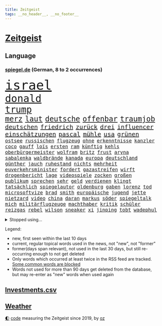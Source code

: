 ```yaml
---
title: Zeitgeist
tags: __no_header__, __no_footer__
---
```


# [Zeitgeist](https://oliz.io/zeitgeist/)

## Language

<h3><a href="https://www.spiegel.de" target="_blank">spiegel.de</a> (German, 8 to 2 occurrences)</h3>
<p style="font-family:monospace">
<span style="font-size:32pt"><a href="news_links.html#israel" class="current">israel</a></span>
<br>
<span style="font-size:25pt"><a href="news_links.html#donald" class="current">donald</a></span>
<br>
<span style="font-size:22pt"><a href="news_links.html#trump" class="current">trump</a></span>
<br>
<span style="font-size:18pt"><a href="news_links.html#merz" class="current">merz</a></span>
<span style="font-size:18pt"><a href="news_links.html#laut" class="current">laut</a></span>
<span style="font-size:18pt"><a href="news_links.html#deutsche" class="current">deutsche</a></span>
<span style="font-size:18pt"><a href="news_links.html#offenbar" class="current">offenbar</a></span>
<span style="font-size:18pt"><a href="news_links.html#traumjob" class="current">traumjob</a></span>
<br>
<span style="font-size:15pt"><a href="news_links.html#deutschen" class="current">deutschen</a></span>
<span style="font-size:15pt"><a href="news_links.html#friedrich" class="current">friedrich</a></span>
<span style="font-size:15pt"><a href="news_links.html#zurück" class="current">zurück</a></span>
<span style="font-size:15pt"><a href="news_links.html#drei" class="current">drei</a></span>
<span style="font-size:15pt"><a href="news_links.html#influencer" class="current">influencer</a></span>
<span style="font-size:15pt"><a href="news_links.html#einschätzungen" class="current">einschätzungen</a></span>
<span style="font-size:15pt"><a href="news_links.html#pascal" class="current">pascal</a></span>
<span style="font-size:15pt"><a href="news_links.html#mühle" class="new">mühle</a></span>
<span style="font-size:15pt"><a href="news_links.html#usa" class="current">usa</a></span>
<span style="font-size:15pt"><a href="news_links.html#grünen" class="current">grünen</a></span>
<br>
<span style="font-size:12pt"><a href="news_links.html#ostsee" class="current">ostsee</a></span>
<span style="font-size:12pt"><a href="news_links.html#russischen" class="current">russischen</a></span>
<span style="font-size:12pt"><a href="news_links.html#flugzeug" class="current">flugzeug</a></span>
<span style="font-size:12pt"><a href="news_links.html#ohne" class="current">ohne</a></span>
<span style="font-size:12pt"><a href="news_links.html#erkenntnisse" class="current">erkenntnisse</a></span>
<span style="font-size:12pt"><a href="news_links.html#kanzler" class="current">kanzler</a></span>
<span style="font-size:12pt"><a href="news_links.html#coco" class="new">coco</a></span>
<span style="font-size:12pt"><a href="news_links.html#gauff" class="new">gauff</a></span>
<span style="font-size:12pt"><a href="news_links.html#loïs" class="new">loïs</a></span>
<span style="font-size:12pt"><a href="news_links.html#ersten" class="current">ersten</a></span>
<span style="font-size:12pt"><a href="news_links.html#ram" class="new">ram</a></span>
<span style="font-size:12pt"><a href="news_links.html#künftig" class="current">künftig</a></span>
<span style="font-size:12pt"><a href="news_links.html#kehls" class="new">kehls</a></span>
<span style="font-size:12pt"><a href="news_links.html#oberbürgermeister" class="current">oberbürgermeister</a></span>
<span style="font-size:12pt"><a href="news_links.html#wolfram" class="current">wolfram</a></span>
<span style="font-size:12pt"><a href="news_links.html#britz" class="new">britz</a></span>
<span style="font-size:12pt"><a href="news_links.html#frust" class="current">frust</a></span>
<span style="font-size:12pt"><a href="news_links.html#aryna" class="new">aryna</a></span>
<span style="font-size:12pt"><a href="news_links.html#sabalenka" class="new">sabalenka</a></span>
<span style="font-size:12pt"><a href="news_links.html#waldbrände" class="current">waldbrände</a></span>
<span style="font-size:12pt"><a href="news_links.html#kanada" class="current">kanada</a></span>
<span style="font-size:12pt"><a href="news_links.html#europa" class="current">europa</a></span>
<span style="font-size:12pt"><a href="news_links.html#deutschland" class="current">deutschland</a></span>
<span style="font-size:12pt"><a href="news_links.html#günther" class="current">günther</a></span>
<span style="font-size:12pt"><a href="news_links.html#jauch" class="new">jauch</a></span>
<span style="font-size:12pt"><a href="news_links.html#ruhestand" class="new">ruhestand</a></span>
<span style="font-size:12pt"><a href="news_links.html#nichts" class="current">nichts</a></span>
<span style="font-size:12pt"><a href="news_links.html#mehrheit" class="current">mehrheit</a></span>
<span style="font-size:12pt"><a href="news_links.html#euverkehrsminister" class="new">euverkehrsminister</a></span>
<span style="font-size:12pt"><a href="news_links.html#fordert" class="current">fordert</a></span>
<span style="font-size:12pt"><a href="news_links.html#gazastreifen" class="current">gazastreifen</a></span>
<span style="font-size:12pt"><a href="news_links.html#wirft" class="current">wirft</a></span>
<span style="font-size:12pt"><a href="news_links.html#drogenbericht" class="new">drogenbericht</a></span>
<span style="font-size:12pt"><a href="news_links.html#lage" class="current">lage</a></span>
<span style="font-size:12pt"><a href="news_links.html#videospiele" class="new">videospiele</a></span>
<span style="font-size:12pt"><a href="news_links.html#zocken" class="current">zocken</a></span>
<span style="font-size:12pt"><a href="news_links.html#großen" class="current">großen</a></span>
<span style="font-size:12pt"><a href="news_links.html#publikum" class="current">publikum</a></span>
<span style="font-size:12pt"><a href="news_links.html#sprechen" class="current">sprechen</a></span>
<span style="font-size:12pt"><a href="news_links.html#sehr" class="current">sehr</a></span>
<span style="font-size:12pt"><a href="news_links.html#geld" class="current">geld</a></span>
<span style="font-size:12pt"><a href="news_links.html#verdienen" class="current">verdienen</a></span>
<span style="font-size:12pt"><a href="news_links.html#klingt" class="current">klingt</a></span>
<span style="font-size:12pt"><a href="news_links.html#tatsächlich" class="current">tatsächlich</a></span>
<span style="font-size:12pt"><a href="news_links.html#spiegelautor" class="new">spiegelautor</a></span>
<span style="font-size:12pt"><a href="news_links.html#oldenburg" class="current">oldenburg</a></span>
<span style="font-size:12pt"><a href="news_links.html#gaben" class="current">gaben</a></span>
<span style="font-size:12pt"><a href="news_links.html#lorenz" class="current">lorenz</a></span>
<span style="font-size:12pt"><a href="news_links.html#tod" class="current">tod</a></span>
<span style="font-size:12pt"><a href="news_links.html#microsoftvize" class="new">microsoftvize</a></span>
<span style="font-size:12pt"><a href="news_links.html#brad" class="current">brad</a></span>
<span style="font-size:12pt"><a href="news_links.html#smith" class="current">smith</a></span>
<span style="font-size:12pt"><a href="news_links.html#europäische" class="current">europäische</a></span>
<span style="font-size:12pt"><a href="news_links.html#jugend" class="current">jugend</a></span>
<span style="font-size:12pt"><a href="news_links.html#jette" class="current">jette</a></span>
<span style="font-size:12pt"><a href="news_links.html#nietzard" class="current">nietzard</a></span>
<span style="font-size:12pt"><a href="news_links.html#video" class="current">video</a></span>
<span style="font-size:12pt"><a href="news_links.html#china" class="current">china</a></span>
<span style="font-size:12pt"><a href="news_links.html#daran" class="current">daran</a></span>
<span style="font-size:12pt"><a href="news_links.html#markus" class="current">markus</a></span>
<span style="font-size:12pt"><a href="news_links.html#söder" class="current">söder</a></span>
<span style="font-size:12pt"><a href="news_links.html#spiegeltalk" class="current">spiegeltalk</a></span>
<span style="font-size:12pt"><a href="news_links.html#mich" class="current">mich</a></span>
<span style="font-size:12pt"><a href="news_links.html#militärflugzeuge" class="current">militärflugzeuge</a></span>
<span style="font-size:12pt"><a href="news_links.html#machthaber" class="current">machthaber</a></span>
<span style="font-size:12pt"><a href="news_links.html#kritik" class="current">kritik</a></span>
<span style="font-size:12pt"><a href="news_links.html#schüler" class="current">schüler</a></span>
<span style="font-size:12pt"><a href="news_links.html#reizgas" class="current">reizgas</a></span>
<span style="font-size:12pt"><a href="news_links.html#rebel" class="new">rebel</a></span>
<span style="font-size:12pt"><a href="news_links.html#wilson" class="new">wilson</a></span>
<span style="font-size:12pt"><a href="news_links.html#sneaker" class="new">sneaker</a></span>
<span style="font-size:12pt"><a href="news_links.html#xi" class="current">xi</a></span>
<span style="font-size:12pt"><a href="news_links.html#jinping" class="current">jinping</a></span>
<span style="font-size:12pt"><a href="news_links.html#tobt" class="current">tobt</a></span>
<span style="font-size:12pt"><a href="news_links.html#wadephul" class="current">wadephul</a></span>
</p>
<details>
<summary>Stopped using...</summary>
<p class="former" style="font-size:12pt">
also(1688) kurzfristig(1687) zeugen(1687) fühlt(1686) neuseeland(1686) reformen(1686) reihe(1686) rest(1686) unterstützen(1686) erneute(1685) fliegen(1685) hinaus(1685) hinterlassen(1685) skandal(1685) küste(1684) verstorbenen(1684) zeitweise(1684) heftig(1683) präsentieren(1683) solidarität(1683) 6(1682) enorm(1682) entwickelt(1682) krank(1682) schnelle(1682) 75(1681) aufsehen(1681) boot(1681) gerettet(1681) philippinen(1681) regen(1681) trend(1681) verschiedene(1681) aufgerufen(1680) flüge(1680) nürnberg(1680) remis(1680) stoßen(1680) verschiebt(1680) versorgt(1680) 35(1679) folgte(1679) führende(1679) paul(1679) profitiert(1679) vergewaltigt(1679) düsseldorf(1678) fahrzeug(1678) kleiner(1678) länge(1678) längere(1678) tests(1678) verlust(1678) außer(1677) beschimpft(1677) veranstaltung(1677) befreit(1676) still(1676) trauer(1676) 32(1675) begründung(1675) demonstrationen(1675) körperverletzung(1675) schien(1675) thüringen(1675) afrika(1674) erwartungen(1674) nahezu(1674) philipp(1674) schwierigkeiten(1674) blieben(1673) hoher(1673) 45(1672) zinsen(1672) gering(1671) schauen(1671) see(1671) demokratische(1670) gründen(1670) jüngere(1670) siegen(1670) zugelassen(1670) ii(1669) italienischen(1669) kontakte(1668) schicken(1668) unterstützer(1667) vw(1666) vieles(1664) warm(1664) globale(1662) pkw(1662) bundesgerichtshof(1661) insassen(1657) sichert(1657) politikerin(1656) informiert(1655) abstieg(1653) gelandet(1650) retter(1650) schützt(1649) möglichkeiten(1648) hinweis(1646) provoziert(1646) geborgen(1644) staatlichen(1642) teuren(1629) drohne(1626) rache(1619) einfache(1613) carlos(1537) investor(1514) politikern(1513) krieges(1464) fachkräftemangel(1433) zugestimmt(1403) cup(1401) ausgefallen(1390) 700(1373) haushalt(1353) tiger(1330) fachkräfte(1315) volksverhetzung(1300) mond(1299) gestört(1282) militärischen(1279) innenministerin(1259) verschiedenen(1256) verabschieden(1252) faeser(1245) nancy(1245) klappt(1242) weiten(1234) schwieriger(1218) afrikanischen(1199) aufhören(1189) ankommt(1159) flüchten(1149) sylt(1090) joshua(1079) zufrieden(1078) sprung(1070) thüringens(1060) landwirtschaft(1038) notruf(1020) durchs(1018) island(1017) franz(994) kriminalität(974) männliche(945) steigern(898) vulkan(882) überschritten(880) gegründet(866) fahnder(865) alcaraz(843) panik(828) cartoons(819) wahlsieger(819) attackieren(815) gedanken(809) rio(806) anlagen(798) chappatte(798) plaßmann(798) stuttmann(798) handelte(793) beeinflussen(791) miami(791) optionen(787) genaue(783) umsetzen(781) glas(777) court(746) spaniens(739) genießen(736) ereignis(734) pilot(734) iphones(729) beruft(725) bekennt(718) zahlungen(708) budget(706) unterschied(706) rechtsruck(696) benachteiligt(683) desaster(671) stockt(670) froh(658) gedreht(653) torwart(653) stoppte(649) dauerte(640) ausnahmezustand(639) fraktion(636) betrogen(635) sperre(630) goldenen(625) uswahl(617) verspottet(609) kimmich(605) belästigt(602) überraschte(598) expertin(591) 85(586) 2035(581) kritischen(579) beteiligung(570) bestätigte(568) damaskus(563) demonstration(563) abschiebung(554) häftlinge(553) beyoncé(552) perry(550) einschnitte(546) gestritten(537) stuttgarter(526) gesichter(522) dubai(520) befand(518) offensichtlich(518) unwahrscheinlich(518) zeitalter(514) vergleichsweise(513) zuversichtlich(513) grande(512) umfangreiche(503) behandlung(502) ordentlich(499) rammte(498) anthony(494) audi(492) wunder(481) ausgang(480) dreharbeiten(479) lily(477) satelliten(475) zweieinhalb(474) sophie(467) macher(465) pferd(460) minderjährigen(459) verbringen(456) solches(453) fragte(451) mallorca(449) klette(447) sitze(447) jenseits(442) rechtslage(442) dominiert(434) märkte(433) alec(430) baldwin(430) fehlern(430) indirekt(427) internen(426) plastik(425) vizepräsident(424) fastfoodkette(421) jeff(421) pogačar(421) tadej(421) koch(420) flüchtlingen(418) boss(416) messen(413) parlaments(409) leidenschaft(408) ursachen(408) unseres(407) 44(403) heimatland(400) unzulässig(399) handwerk(394) versuchter(390) loben(389) vorstellung(389) normalität(388) parteispitze(387) besuchte(381) jessica(381) amtsträger(377) polarisiert(371) arbeitslosigkeit(369) besitzt(367) ego(366) beirut(363) stiegen(358) palästinensern(356) regierungspartei(352) robin(352) dresdner(351) reynolds(348) glaubte(346) kollegin(344) anfangs(343) münchens(343) jubelt(338) sorgten(335) seltenen(333) gefangen(332) kamala(330) arabische(329) bewahrt(327) vermummte(326) wachsende(325) brat(323) feuert(323) homeoffice(318) verfehlt(315) vergewaltigte(315) ran(312) café(311) oberfläche(311) indiens(310) anruf(308) lebenden(307) zerstörten(307) neudelhi(305) zugunsten(304) überprüft(304) zweijähriger(301) abbrechen(300) regierungsbildung(300) trauma(300) schwach(298) grafiken(297) tanzte(295) zukommt(294) merken(293) elbe(292) friedliche(292) potenzielle(292) sparprogramm(291) dir(289) änderung(289) vertretern(288) kürzungen(286) mittag(285) buchen(283) frontal(283) klappen(283) vermächtnis(283) brandanschlägen(282) riese(281) sitzung(281) venezuelas(280) karlsruher(278) status(278) 2028(277) konjunkturflaute(275) japans(273) senden(273) verlusten(271) entlassungen(270) satiriker(269) berufliche(268) filialen(266) abbau(265) daniela(265) ozempic(265) nick(264) portugals(264) parallelen(262) rohstoffen(259) container(256) gewandt(255) stromversorgung(255) angeschossen(253) zuständig(253) 94(251) doku(251) wolfsburger(248) aleksandar(247) thriller(247) energiepreise(245) ratlos(245) recherchen(243) einkaufen(242) verfassung(241) weshalb(240) ausgerichtet(239) februar(238) eingeliefert(237) manipuliert(237) quarterback(237) spö(236) udo(236) ehre(235) beschossen(232) geringe(232) lkwfahrer(232) bezos(230) aston(229) minderheit(229) fluten(228) night(228) diktators(227) frische(226) generationen(221) umdenken(220) fortuna(218) t(217) aussterben(214) sam(214) fragt(213) armen(211) panikattacken(209) seltsames(209) identifizieren(208) ukrainepolitik(207) gerd(205) göttingen(204) downsyndrom(203) amerikanischer(201) meteorologen(201) veranlasste(201) gemeinsamer(200) unfällen(199) designierten(198) mussolini(196) titelgewinn(196) 72(195) ausstellung(194) odessa(194) ausländischer(193) abseits(192) gesänge(192) schachwelt(192) lakers(191) personalien(191) chatbot(188) ungebremst(188) runden(187) bürgerkriegsland(186) lucas(186) trumpberater(186) smartwatch(183) kaiserslautern(182) kommissarin(182) fähre(181) sexismus(181) postet(180) vermuten(180) antritt(179) elektronische(179) demontiert(178) feministische(178) gefahndet(178) satt(178) young(178) potenziellen(177) verabreicht(176) betreuung(175) wiese(175) australiens(174) behandeln(174) uskongress(174) zwingen(173) kurioses(172) männlichen(172) rituale(172) vorsorgen(172) getrübt(169) patientenakte(169) arbeitsgericht(168) erinnerte(168) janeiro(168) wertvoll(168) gewinnerin(167) kassen(166) ministerien(166) slalom(165) disziplin(164) accounts(163) millionenhöhe(163) säuglinge(163) mobilen(162) regierenden(161) wohlhabenden(161) 250000(159) sage(157) spielraum(157) verzicht(157) 116(156) toxische(156) mandat(155) günstiges(154) unterfranken(154) wissenschaftlern(154) äußeres(154) üppig(154) heimniederlage(153) reallöhne(153) rücklagen(153) zueinander(153) strich(152) erinnerungslücken(151) ordnung(151) pfefferspray(151) radikaler(151) sbahn(151) bußgelder(150) nachnamen(150) zurückgegeben(150) aufständische(149) kollidierte(149) kriegsrecht(149) mineralien(149) sukyeol(149) yoon(149) bedeckt(148) schwerem(148) unabhängig(148) überraschungen(148) abwarten(147) mache(146) pflegekraft(146) ungewisse(146) chaotische(145) engen(145) abschneiden(144) katy(144) venezolanische(144) elektronischen(142) gesundheitssystem(141) topform(141) traumtor(141) griffen(139) halbinsel(139) kapitulation(139) rennfahrers(139) ämter(139) pfarrer(138) fürchteten(137) gegenspieler(137) 32jährige(134) abzocke(134) geleitet(134) sehnen(133) charli(132) xcx(132) kauflaune(131) bewaffneten(130) flugzeugabsturz(130) meiden(130) dicken(129) wohnort(129) abgasvorschriften(128) baubranche(128) einführung(128) republikanische(128) traumata(128) angezogen(126) dončić(126) freistellung(126) luka(126) supermarktkasse(126) umlauf(126) urheber(126) veränderte(126) bluttat(125) diverse(125) kapern(125) panda(125) selbstversuch(125) besitzern(124) slowene(124) santa(123) schneider(123) wochenlangem(123) bestens(122) gewicht(122) paypal(122) sicherheitsvorkehrungen(122) spdmann(122) versöhnlich(122) votiert(122) vučić(122) bedauert(121) gentleman(120) stromkosten(120) vornamen(120) eifel(119) gewohnheiten(118) spanischer(118) stellvertreter(118) thüringischen(118) veränderungen(118) abgenickt(117) gräueltaten(117) ältester(117) beisetzung(116) kampfgeist(116) rbb(116) 41jährige(115) bombe(115) übers(115) atomkraftwerk(114) inne(114) milliardenschulden(114) pulver(114) zeige(114) pakistanische(113) unglücksursache(113) chile(112) echo(112) pflegekräfte(112) republikanischen(112) zettel(112) importverbot(111) siegte(111) stört(111) sauer(110) aufbau(109) ebene(109) hadern(109) medwedew(109) sammelklage(109) verkleidet(109) bischof(108) chilenischen(108) dunkel(108) sogenannter(108) woods(108) 34jährige(107) statistischem(107) wahlausgang(107) angefeindet(106) annexion(106) aufstiegsrennen(106) gefechten(106) misstrauensvotum(106) notenbank(106) vorort(105) fa(104) überraschungserfolg(104) chemikalien(103) lea(103) vorwand(103) abbas(102) tanzt(102) fossile(101) spiels(101) user(101) dächer(100) timothy(100) wohnmobil(100) boykottiert(99) rückgängig(99) teilten(99) 1979(98) laptop(98) flüssigerdgas(97) revolutionieren(96) gelaufen(95) rechtfertigen(95) anwesenden(94) barcelonas(94) may(94) saale(94) verdanken(93) publik(92) rsf(92) massenpanik(91) theo(91) zwanziger(91) managerin(90) arbeitslosen(89) billigware(89) entscheidender(89) marktlücke(89) niro(89) usamerikanischen(89) winkel(89) zapfenstreich(89) ökonomischen(89) autofahren(88) klaffen(88) koalas(88) niedrigere(88) schranken(88) unklarheit(88) überraschen(88) aktuelles(87) einfuhr(87) geschmäht(87) löscharbeiten(87) senders(87) spiegelblog(87) teslaaktien(87) wissenschaftliche(87) darfur(86) gläubiger(86) salvador(86) tüfteln(86) übergangspräsident(86) bündnisse(85) formstarken(85) gemälde(85) graham(85) kultursenator(85) cduparteitag(84) expertinnen(84) listet(84) grundordnung(83) jazz(83) kernfusion(83) usaid(83) altman(82) ausreisen(82) bp(82) parasportler(82) perth(82) usrichter(82) vergleiche(82) entwickelten(81) herauszufinden(81) leichnam(81) stromnetz(81) vergangenem(81) übernahmepläne(81) albanese(80) freiheitlichdemokratische(80) 66(79) längerer(79) notfallmaßnahme(79) personengruppe(79) saisonende(79) sowjetunion(79) trophäe(79) beigeschmack(78) kigenerierte(78) kontrollverlust(78) rekonstruiert(78) unterscheiden(78) 86jährige(77) berges(77) gesundheitlicher(77) haller(77) heino(77) unberechenbar(77) zimmermann(77) austria(76) esa(76) iberische(76) inside(76) ladenkasse(76) negativ(76) wachen(76) wahlbeteiligung(76) crow(75) leistungen(75) sheryl(75) tschernobyl(75) zusammenhänge(75) antibiotika(74) ausgerastet(74) fiat(74) genugtuung(74) iranisches(74) täteropferumkehr(74) verbinden(74) alan(73) christiane(73) friedensabkommen(73) gestärkt(73) interessenkonflikte(73) onlinehändler(73) werdende(73) wählbar(73) 21jähriger(72) bitter(72) miterlebt(72) referee(72) sozialdemokratische(72) unfreiwillig(72) wolkenkratzer(72) barbara(71) jochen(71) kotropfen(71) supreme(71) ärztin(71) ausrücken(70) bundesinnenministerin(70) kartenzahlungen(70) laufstegen(70) momenten(70) sbahnhof(70) unfähig(70) uralten(70) wahrscheinlichste(70) buschbrände(69) detail(69) fällig(69) gesungen(69) grafschaft(69) nordamerikas(69) produkten(69) gebunden(68) hein(68) kooperieren(68) verarscht(68) missachtet(67) unschuld(67) wahlkreis(67) müht(66) skype(66) unterzeichnen(66) helfern(65) libanesischen(65) schlupfloch(65) tvinterview(65) weißer(65) amtsmissbrauchs(64) benötige(64) hildesheim(64) spirit(64) umgesiedelt(64) verkam(64) kellerduell(63) radtour(63) waldbrand(63) abstiegskandidat(62) rohstoffabkommen(62) sbahnsurfen(62) teuerungsrate(62) bestrebungen(61) dsv(61) eskapaden(61) gegnerische(61) kommentaren(61) regierungsbündnis(61) rütteln(61) baerbocks(60) behördenchef(60) benito(60) diplomatischer(60) gerätselt(60) gewinnrückgang(60) neugeborenen(60) pay(60) beerdigt(59) bosnienherzegowina(59) liberal(59) steuerbehörde(59) säumen(59) tschentscher(59) fred(58) gagas(58) handelsminister(58) neil(58) verpflichtungen(58) verstummt(58) benannt(57) crystal(57) eautohersteller(57) fußballkarriere(57) hochrangige(57) palace(57) starkregen(57) wahlrecht(57) ackerland(56) atemnot(56) batic(56) eiskellermord(56) installiert(56) meeres(56) psychotherapeutin(56) schrott(56) teufel(56) umweltorganisationen(56) abschalten(55) amokfahrt(55) anndorit(55) brisbane(55) selbstvermarktung(55) sunnitischen(55) zittert(55) kreuzberg(54) lindenberg(54) prominent(54) schwächer(54) schwärmen(54) sicherheitsbedenken(54) statistiken(54) trainerin(54) cave(53) denkmal(53) dissidenten(53) grundlegend(53) mathieu(53) morales(53) schönebeck(53) verstehe(53) wels(53) wolfsburgtrainer(53) europaminister(52) großmacht(52) handhabung(52) seinerzeit(52) feindlichen(51) ghanaische(51) poleposition(51) pässe(51) satte(51) schauspiel(51) volkszählung(51) assistenten(50) beschränkter(50) big(50) campingplätze(50) desolates(50) geistliche(50) haftung(50) mittags(50) modernster(50) angetrieben(49) drusen(49) flüchtlingsunterkunft(49) kopie(49) vormachtstellung(49) hintereinander(48) serbische(48) angestaut(47) erkelenz(47) feiertags(47) synagoge(47) zweijährige(47) judy(46) lebendig(46) usbundesrichter(46) abschiebehaft(45) glückliches(45) klägerin(45) nullnummer(45) programmdirektorin(45) sensiblen(45) vermisster(45) aufgeregt(44) comingout(44) linksradikalen(44) spielzeug(44) waschen(44) brodelt(43) knast(43) mclarenpilot(43) stade(43) einberufen(42) songwriterin(42) tennessee(42) zwangsarbeiter(42) alqaida(41) englands(41) gera(41) geschieht(41) konfrontation(41) letztlich(41) ostern(41) regelverstoß(41) würdigten(41) autozulieferer(40) diebstahls(40) ernennt(40) jungs(40) sanders(40) shanghai(40) vollwaschmittel(40) waschmittel(40) bewiesen(39) bundespartei(39) bürgermeisters(39) geburtenrate(39) lauert(39) ottawa(39) perfiden(39) scholz’(39) zulieferer(39) 23jähriger(38) 61(38) amtsinhaber(38) amtskollege(38) broadwayrekord(38) geschosse(38) gwyneth(38) paltrow(38) privatsphäre(38) regelt(38) topteams(38) dfbpräsidenten(37) dreistellige(37) elektrowende(37) erlernen(37) erreichbar(37) heilende(37) hessens(37) klubbesitzer(37) michigan(37) moschee(37) stich(37) stocken(37) tourismus(37) zelt(37) zerschlägt(37) alexandra(36) anreisen(36) bananenschalen(36) einlässt(36) feierstunde(36) geschäftsführend(36) katharina(36) lava(36) mobilfunk(36) parkplätze(36) peinlichen(36) personellen(36) südbaden(36) vorschlägen(36) feuerwehrmann(35) karrieren(35) ministerposten(35) my(35) strompreise(35) verfolger(35) 133(34) begriffe(34) gleichermaßen(34) grenzgebiet(34) hospital(34) justizministerin(34) kindersterblichkeit(34) palma(34) trennte(34) verknallt(34) hood(33) parteigründerin(33) rebellieren(33) revolutioniert(33) stadtparlament(33) valerie(33) wiedergewählt(33) kassieren(32) korrespondent(32) nationalspielerinnen(32) rhein(32) schärfster(32) tische(32) verprellt(32) zweijährigen(32) angeht(31) festnehmen(31) funkstille(31) klang(31) psychologische(31) türmer(31) abflug(30) abwehrspieler(30) releasedatum(30) zeilen(30) besitzen(29) dortigen(29) einstellungen(29) inlandsgeheimdienstchef(29) korruptionsvorwürfe(29) usern(29) überschwemmt(29) überwiegend(29) bediente(28) car(28) parken(28) umweltverbände(28) zeichner(28) europapokalplätzen(27) freundschaften(27) misstrauen(27) rasches(27) spieltage(27) steuerhinterziehung(27) waldes(27) espresso(26) irgendwo(26) koalitionsvertrags(26) maggiore(26) schämen(26) abgaben(25) neuköllner(25) schwerwiegende(25) westerwald(25) zugzwang(25) datenbank(24) geisterfahrer(24) gemäß(24) kallas(24) kartenzahlung(24) neiman(24) portal(24) schinbetchef(24) stadiondach(24) wisconsin(24) übernahmeangebot(24) eindeutige(23) eintragen(23) norddeutsche(23) schwankungen(23) stefanie(23) blitzeinschläge(22) gedränge(22) grübeln(22) hörer(22) jungtiere(22) monarchen(22) versace(22) blinde(21) boxweltmeisterin(21) festnimmt(21) fröhlich(21) kiesewetter(21) nacheinander(21) näherte(21) rechtzeitiges(21) strauß(21) veruntreuung(21) wanderte(21) wohnsitz(21) 89jährige(20) argentinischen(20) einschreiten(20) fame(20) feier(20) freundinnen(20) leichtes(20) malta(20) parteiinterne(20) radrennen(20) schlagzeile(20) abgerissen(19) ausgeräumt(19) bescheren(19) brote(19) hindernis(19) psychotherapeut(19) betreuungsplatz(18) gemein(18) inkrafttreten(18) lerne(18) testet(18) weltkriegsgedenken(18) elche(17) gebaute(17) kabine(17) lieblingsgericht(17) morgan(17) emirate(16) fernost(16) jediritter(16) kerl(16) leipzigs(16) rewechef(16) steuerbefreiung(16) thüringerin(16) timing(16) ubahn(16) vergebung(16) zutiefst(16) überresten(16) diszipliniert(15) dünne(15) erfassen(15) ketten(15) quereinsteiger(15) speed(15) cafés(14) flüchtig(14) gullydeckel(14) jill(14) kindliche(14) liebling(14) vollstreckt(14) abschiebepraxis(13) erschweren(13) friede(13) gehirnerschütterung(13) kees(13) kurios(13) lästert(13) operative(13) papamobil(13) poel(13) polizeischüssen(13) safe(13) wonderen(13) 1998(12) bandenmitglieder(12) beweismittel(12) schwieriges(12) spült(12) evangelischen(11)
</p>
</details>
<p>Legend:
<ul>
<li><span class="new">new</span>, first seen within the last 10 days</li>
<li><span class="current">current</span>, regular topical words used in the news, not "new", not "former"</li>
<li><span class="former">former(days span relevant)</span>, not used in the last 30 days, but still re-occurring enough to not get deleted</li>
<li>Only words which occurred at least twice in the RSS feed are tracked. <a href="language/filters.py">Some common words are blocked</a></li>
<li>Words not used for more than 90 days get deleted from the database, but may re-enter as "new" words when used again</li>
</ul>
</p>

## [Investments](investments.html)[.csv](investments.csv)

## [Weather](weather.html)

<footer>
<a href="javascript:toggleTheme()" class="nav">🌓</a>
<a href="https://github.com/ooz/zeitgeist">code</a> measuring the Zeitgeist since 2019, by <a href="https://oliz.io">oz</a>
</footer>
